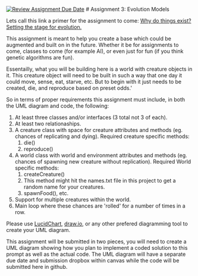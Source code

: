 [![Review Assignment Due Date](https://classroom.github.com/assets/deadline-readme-button-24ddc0f5d75046c5622901739e7c5dd533143b0c8e959d652212380cedb1ea36.svg)](https://classroom.github.com/a/_gadi-xh)
﻿# Assignment 3: Evolution Models

Lets call this link a primer for the assignment to come:
  [Why do things exist? Setting the stage for evolution.](https://www.youtube.com/watch?v=oDvzbBRiNlA)
  
This assignment is meant to help you create a base which could be augmented and built on in the future. Whether it be for assignments to come, classes to come (for example AI), or even just for fun (if you think genetic algorithms are fun). 

Essentailly, what you will be building here is a world with creature objects in it. This creature object will need to be built in such a way that one day it could move, sense, eat, starve, etc. But to begin with it just needs to be created, die, and reproduce based on preset odds.'

So in terms of proper requirements this assignment must include, in both the UML diagram and code, the following:
  1. At least three classes and/or interfaces (3 total not 3 of each). 
  2. At least two relationaships.
  3. A creature class with space for creature attributes and methods (eg. chances of replicating and dying).
    Required creature specific methods:
      1. die()
      2. reproduce()
  4. A world class with world and environment attributes and methods (eg. chances of spawning new creature without replication).
    Required World specific methods:
      1. createCreature()
        1. This method might hit the names.txt file in this project to get a random name for your creatures.
      2. spawnFood(), etc.
  6. Support for multiple creatures within the world.
  7. Main loop where these chances are 'rolled' for a number of times in a row.

Please use [LucidChart](https://www.lucidchart.com/pages/), [draw.io](https://app.diagrams.net/), or any other prefered diagramming tool to create your UML diagram.

This assignment will be submitted in two pieces, you will need to create a UML diagram showing how you plan to implement a coded solution to this prompt as well as the actual code. The UML diagram will have a separate due date and submission dropbox within canvas while the code will be submitted here in github.
